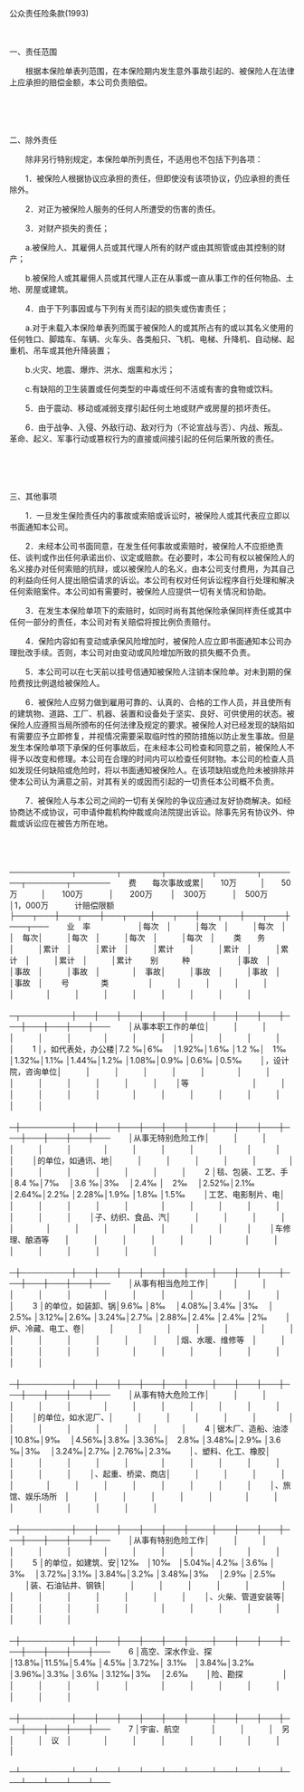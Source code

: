 



公众责任险条款(1993)



 

　　


 一、责任范围

　　根据本保险单表列范围，在本保险期内发生意外事故引起的、被保险人在法律上应承担的赔偿金额，本公司负责赔偿。

　　

　　


 二、除外责任

　　除非另行特别规定，本保险单所列责任，不适用也不包括下列各项：

　　1．被保险人根据协议应承担的责任，但即使没有该项协议，仍应承担的责任除外。

　　2．对正为被保险人服务的任何人所遭受的伤害的责任。

　　3．对财产损失的责任；

　　a.被保险人、其雇佣人员或其代理人所有的财产或由其照管或由其控制的财产；

　　b.被保险人或其雇佣人员或其代理人正在从事或一直从事工作的任何物品、土地、房屋或建筑。

　　4．由于下列事因或与下列有关而引起的损失或伤害责任；

　　a.对于未载入本保险单表列而属于被保险人的或其所占有的或以其名义使用的任何牲口、脚踏车、车辆、火车头、各类船只、飞机、电梯、升降机、自动梯、起重机、吊车或其他升降装置；

　　b.火灾、地震、爆炸、洪水、烟熏和水污；

　　c.有缺陷的卫生装置或任何类型的中毒或任何不洁或有害的食物或饮料。

　　5．由于震动、移动或减弱支撑引起任何土地或财产或房屋的损坏责任。

　　6．由于战争、入侵、外敌行动、敌对行为（不论宣战与否）、内战、叛乱、革命、起义、军事行动或篡权行为的直接或间接引起的任何后果所致的责任。

　　

　　


 三、其他事项



　　1．一旦发生保险责任内的事故或索赔或诉讼时，被保险人或其代表应立即以书面通知本公司。

　　2．未经本公司书面同意，在发生任何事故或索赔时，被保险人不应拒绝责任、谈判或作出任何承诺出价、议定或赔款。在必要时，本公司有权以被保险人的名义接办对任何索赔的抗辩，或以被保险人的名义，由本公司支付费用，为其自己的利益向任何人提出赔偿请求的诉讼。本公司有权对任何诉讼程序自行处理和解决任何索赔案件。本公司如有需要时，被保险人应提供一切有关情况和协助。

　　3．在发生本保险单项下的索赔时，如同时尚有其他保险承保同样责任或其中任何一部分的责任，本公司对有关赔偿将按比例负责赔付。

　　4．保险内容如有变动或承保风险增加时，被保险人应立即书面通知本公司办理批改手续。否则，本公司对由变动或风险增加所致的损失概不负责。

　　5．本公司可以在七天前以挂号信通知被保险人注销本保险单。对未到期的保险费按比例退给被保险人。

　　6．被保险人应努力做到雇用可靠的、认真的、合格的工作人员，并且使所有的建筑物、道路、工厂、机器、装置和设备处于坚实、良好、可供使用的状态。被保险人应遵照当局所颁布的任何法律及规定的要求。被保险人对已经发现的缺陷如有需要应予立即修复，并视情况需要采取临时性的预防措施以防止发生事故。但是发生本保险单项下承保的任何事故后，在未经本公司检查和同意之前，被保险人不得予以改变和修理。本公司在合理的时间内可以检查任何财物。本公司的检查人员如发现任何缺陷或危险时，将以书面通知被保险人。在该项缺陷或危险未被排除并使本公司认为满意之前，对其有关的或因而引起的一切责任本公司概不负责。

　　7．被保险人与本公司之间的一切有关保险的争议应通过友好协商解决。如经协商达不成协议，可申请仲裁机构仲裁或向法院提出诉讼。除事先另有协议外、仲裁或诉讼应在被告方所在地。

　　


　　───────────┬───────┬───────┬────────┬───────┬───────┬───────┬───────
　　费　　每次事故或累│　　10万　　　│　　50万　　　│　　100万　　　 │　　200万　　 │　300万　　　 │　500万　　　 │1，000万
　　　计赔偿限额├───┬───┼───┬───┼───┬────┼───┬───┼───┬───┼───┬───┼───┬───
　　业　率　　　　　　│每次　│　　　│每次　│　　　│每次　│　　　　│　每次│　　　│每次　│　　　│每次　│　　　│每次　│
　　类　　务　　　　　　　│　　　│累计　│　　　│累计　│　　　│累计　　│　　　│累计　│　　　│累计　│　　　│累计　│　　　│累计
　　别　　　种　　　　　　│事故　│　　　│事故　│　　　│事故　│　　　　│　事故│　　　│事故　│　　　│事故　│　　　│事故　│
　　号　　　　类　　　　　│　　　│　　　│　　　│　　　│　　　│　　　　│　　　│　　　│　　　│　　　│　　　│　　　│　　　│
　　─┬─────────┼───┼───┼───┼───┼───┼────┼───┼───┼───┼───┼───┼───┼───┼───
　　│从事本职工作的单位│　　　│　　　│　　　│　　　│　　　│　　　　│　　　│　　　│　　　│　　　│　　　│　　　│　　　│
　　1 │，如代表处，办公楼│7.2 ‰│6‰　 │1.92‰│1.6‰ │1.2 ‰│　1‰　 │1.32‰│1.1‰ │1.44‰│1.2‰ │1.08‰│0.9‰ │0.6‰ │0.5‰
　　│，设计院，咨询单位│　　　│　　　│　　　│　　　│　　　│　　　　│　　　│　　　│　　　│　　　│　　　│　　　│　　　│
　　│等　　　　　　　　│　　　│　　　│　　　│　　　│　　　│　　　　│　　　│　　　│　　　│　　　│　　　│　　　│　　　│
　　─┼─────────┼───┼───┼───┼───┼───┼────┼───┼───┼───┼───┼───┼───┼───┼───
　　│从事无特别危险工作│　　　│　　　│　　　│　　　│　　　│　　　　│　　　│　　　│　　　│　　　│　　　│　　　│　　　│
　　│的单位，如通讯、地│　　　│　　　│　　　│　　　│　　　│　　　　│　　　│　　　│　　　│　　　│　　　│　　　│　　　│
　　2 │毯、包装、工艺、手│8.4 ‰│7‰　 │3.6 ‰│3‰　 │2.4‰ │　2‰　 │2.52‰│2.1‰ │2.64‰│2.2‰ │2.28‰│1.9‰ │1.8‰ │1.5‰
　　│工艺、电影制片、电│　　　│　　　│　　　│　　　│　　　│　　　　│　　　│　　　│　　　│　　　│　　　│　　　│　　　│
　　│子、纺织、食品、汽│　　　│　　　│　　　│　　　│　　　│　　　　│　　　│　　　│　　　│　　　│　　　│　　　│　　　│
　　│车修理、酿酒等　　│　　　│　　　│　　　│　　　│　　　│　　　　│　　　│　　　│　　　│　　　│　　　│　　　│　　　│
　　─┼─────────┼───┼───┼───┼───┼───┼────┼───┼───┼───┼───┼───┼───┼───┼───
　　│从事有相当危险工作│　　　│　　　│　　　│　　　│　　　│　　　　│　　　│　　　│　　　│　　　│　　　│　　　│　　　│
　　3 │的单位，如装卸、锅│9.6‰ │8‰　 │4.08‰│3.4‰ │3‰　 │　2.5‰ │3.12‰│2.6‰ │3.24‰│2.7‰ │2.88‰│2.4‰ │2.4‰ │2‰
　　│炉、冷藏、电工、卷│　　　│　　　│　　　│　　　│　　　│　　　　│　　　│　　　│　　　│　　　│　　　│　　　│　　　│
　　│烟、水暖、维修等　│　　　│　　　│　　　│　　　│　　　│　　　　│　　　│　　　│　　　│　　　│　　　│　　　│　　　│
　　─┼─────────┼───┼───┼───┼───┼───┼────┼───┼───┼───┼───┼───┼───┼───┼───
　　│从事有特大危险工作│　　　│　　　│　　　│　　　│　　　│　　　　│　　　│　　　│　　　│　　　│　　　│　　　│　　　│
　　│的单位，如水泥厂、│　　　│　　　│　　　│　　　│　　　│　　　　│　　　│　　　│　　　│　　　│　　　│　　　│　　　│
　　4 │锯木厂、造船、油漆│10.8‰│9‰　 │4.56‰│3.8‰ │3.36‰│　2.8‰ │3.48‰│2.9‰ │3.6 ‰│3‰　 │3.24‰│2.7‰ │2.76‰│2.3‰
　　│、塑料、化工、橡胶│　　　│　　　│　　　│　　　│　　　│　　　　│　　　│　　　│　　　│　　　│　　　│　　　│　　　│
　　│、起重、桥梁、商店│　　　│　　　│　　　│　　　│　　　│　　　　│　　　│　　　│　　　│　　　│　　　│　　　│　　　│
　　│、旅馆、娱乐场所　│　　　│　　　│　　　│　　　│　　　│　　　　│　　　│　　　│　　　│　　　│　　　│　　　│　　　│
　　─┼─────────┼───┼───┼───┼───┼───┼────┼───┼───┼───┼───┼───┼───┼───┼───
　　│从事有特别危险工作│　　　│　　　│　　　│　　　│　　　│　　　　│　　　│　　　│　　　│　　　│　　　│　　　│　　　│
　　5 │的单位，如建筑、安│12‰　│10‰　│5.04‰│4.2‰ │3.6‰ │　3‰　 │3.72‰│3.1‰ │3.84‰│3.2‰ │3.48‰│3‰　 │2.9‰ │2.5‰
　　│装、石油钻井、钢铁│　　　│　　　│　　　│　　　│　　　│　　　　│　　　│　　　│　　　│　　　│　　　│　　　│　　　│
　　│、火柴、管道安装等│　　　│　　　│　　　│　　　│　　　│　　　　│　　　│　　　│　　　│　　　│　　　│　　　│　　　│
　　─┼─────────┼───┼───┼───┼───┼───┼────┼───┼───┼───┼───┼───┼───┼───┼───
　　6 │高空、深水作业、探│13.8‰│11.5‰│5.4‰ │4.5‰ │3.72‰│ 3.1‰　│3.84‰│3.2‰ │3.96‰│3.3‰ │3.6‰ │3.12‰│3‰　 │2.6‰
　　│险、勘探　　　　　│　　　│　　　│　　　│　　　│　　　│　　　　│　　　│　　　│　　　│　　　│　　　│　　　│　　　│
　　─┼─────────┼───┼───┼───┼───┼───┼────┼───┼───┼───┼───┼───┼───┼───┼───
　　7 │宇宙、航空　　　　│　　　│　　　│　另　│　　　│　议　│　　　　│　　　│　　　│　　　│　　　│　　　│　　　│　　　│
　　─┴─────────┴───┴───┴───┴───┴───┴────┴───┴───┴───┴───┴───┴───┴───┴───
　　


　　